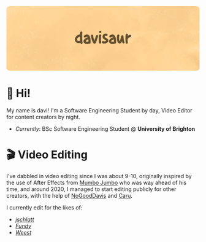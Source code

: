![davisaur GitHub Banner](/assets/banner.png)

# 👋 Hi!
My name is davi! 
I'm a Software Engineering Student by day, Video Editor for content creators by night.

* *Currently*: BSc Software Engineering Student @ **University of Brighton**

# 🎬 Video Editing

I've dabbled in video editing since I was about 9-10, originally inspired by the use of After Effects from [Mumbo Jumbo](http://youtube.com/@MumboJumbo) who was way ahead of his time, and around 2020, I managed to start editing publicly for other creators, with the help of [NoGoodDavis](http://twitter.com/NoGoodDavis) and [Caru](http://twitter.com/caru).

I currently edit for the likes of:

* *[jschlatt](http://youtube.com/c/jschlattLive/)*
* *[Fundy](http://youtube.com/c/Fundy/)*
* *[Weest](http://youtube.com/c/Weest/)*
